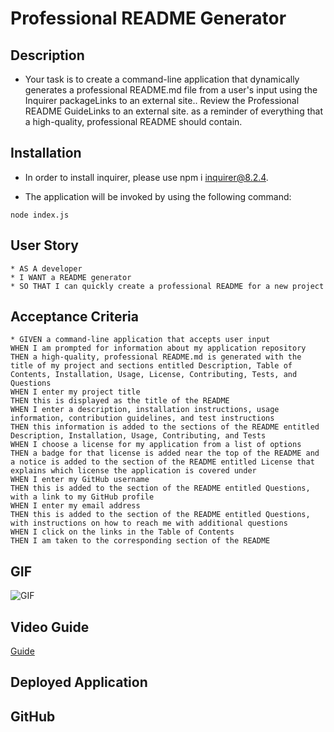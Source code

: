 # Professional README Generator

## Description

- Your task is to create a command-line application that dynamically generates a professional README.md file from a user's input using the Inquirer packageLinks to an external site.. Review the Professional README GuideLinks to an external site. as a reminder of everything that a high-quality, professional README should contain.

## Installation

- In order to install inquirer, please use npm i inquirer@8.2.4.

- The application will be invoked by using the following command:

```
node index.js
```

## User Story

```
* AS A developer
* I WANT a README generator
* SO THAT I can quickly create a professional README for a new project
```

## Acceptance Criteria

```
* GIVEN a command-line application that accepts user input
WHEN I am prompted for information about my application repository
THEN a high-quality, professional README.md is generated with the title of my project and sections entitled Description, Table of Contents, Installation, Usage, License, Contributing, Tests, and Questions
WHEN I enter my project title
THEN this is displayed as the title of the README
WHEN I enter a description, installation instructions, usage information, contribution guidelines, and test instructions
THEN this information is added to the sections of the README entitled Description, Installation, Usage, Contributing, and Tests
WHEN I choose a license for my application from a list of options
THEN a badge for that license is added near the top of the README and a notice is added to the section of the README entitled License that explains which license the application is covered under
WHEN I enter my GitHub username
THEN this is added to the section of the README entitled Questions, with a link to my GitHub profile
WHEN I enter my email address
THEN this is added to the section of the README entitled Questions, with instructions on how to reach me with additional questions
WHEN I click on the links in the Table of Contents
THEN I am taken to the corresponding section of the README
```

## GIF

![GIF](utils/images/gif.gif)

## Video Guide

[Guide](https://drive.google.com/file/d/12ffbYde16eEP1W3rns6e9nbOWbUaY0V9/view)

## Deployed Application

## GitHub
